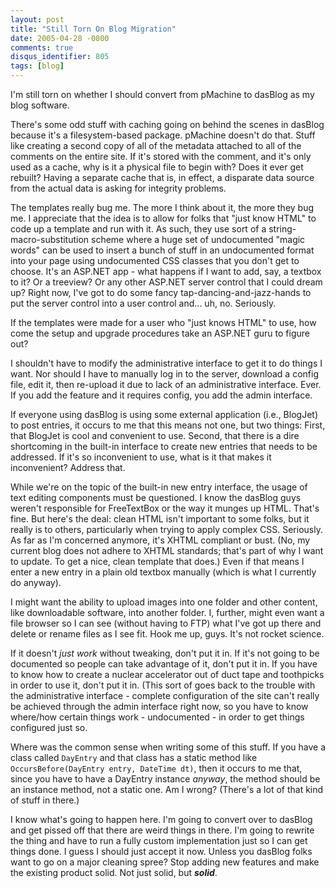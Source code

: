 ```yaml
---
layout: post
title: "Still Torn On Blog Migration"
date: 2005-04-28 -0800
comments: true
disqus_identifier: 805
tags: [blog]
---
```

I'm still torn on whether I should convert from pMachine to dasBlog as
my blog software.

There's some odd stuff with caching going on behind the scenes in
dasBlog because it's a filesystem-based package. pMachine doesn't do
that. Stuff like creating a second copy of all of the metadata attached
to all of the comments on the entire site. If it's stored with the
comment, and it's only used as a cache, why is it a physical file to
begin with? Does it ever get rebuilt? Having a separate cache that is,
in effect, a disparate data source from the actual data is asking for
integrity problems.

The templates really bug me. The more I think about it, the more they
bug me. I appreciate that the idea is to allow for folks that "just know
HTML" to code up a template and run with it. As such, they use sort of a
string-macro-substitution scheme where a huge set of undocumented "magic
words" can be used to insert a bunch of stuff in an undocumented format
into your page using undocumented CSS classes that you don't get to
choose. It's an ASP.NET app - what happens if I want to add, say, a
textbox to it? Or a treeview? Or any other ASP.NET server control that I
could dream up? Right now, I've got to do some fancy
tap-dancing-and-jazz-hands to put the server control into a user control
and... uh, no. Seriously.

If the templates were made for a user who "just knows HTML" to use, how
come the setup and upgrade procedures take an ASP.NET guru to figure
out?

I shouldn't have to modify the administrative interface to get it to do
things I want. Nor should I have to manually log in to the server,
download a config file, edit it, then re-upload it due to lack of an
administrative interface. Ever. If you add the feature and it requires
config, you add the admin interface.

If everyone using dasBlog is using some external application (i.e.,
BlogJet) to post entries, it occurs to me that this means not one, but
two things: First, that BlogJet is cool and convenient to use. Second,
that there is a dire shortcoming in the built-in interface to create new
entries that needs to be addressed. If it's so inconvenient to use, what
is it that makes it inconvenient? Address that.

While we're on the topic of the built-in new entry interface, the usage
of text editing components must be questioned. I know the dasBlog guys
weren't responsible for FreeTextBox or the way it munges up HTML. That's
fine. But here's the deal: clean HTML isn't important to some folks, but
it really is to others, particularly when trying to apply complex CSS.
Seriously. As far as I'm concerned anymore, it's XHTML compliant or
bust. (No, my current blog does not adhere to XHTML standards; that's
part of why I want to update. To get a nice, clean template that does.)
Even if that means I enter a new entry in a plain old textbox manually
(which is what I currently do anyway).

I might want the ability to upload images into one folder and other
content, like downloadable software, into another folder. I, further,
might even want a file browser so I can see (without having to FTP) what
I've got up there and delete or rename files as I see fit. Hook me up,
guys. It's not rocket science.

If it doesn't *just work* without tweaking, don't put it in. If it's not
going to be documented so people can take advantage of it, don't put it
in. If you have to know how to create a nuclear accelerator out of duct
tape and toothpicks in order to use it, don't put it in. (This sort of
goes back to the trouble with the administrative interface - complete
configuration of the site can't really be achieved through the admin
interface right now, so you have to know where/how certain things work -
undocumented - in order to get things configured just so.

Where was the common sense when writing some of this stuff. If you have
a class called `DayEntry` and that class has a static method like
`OccursBefore(DayEntry entry, DateTime dt)`, then it occurs to me that,
since you have to have a DayEntry instance *anyway*, the method should
be an instance method, not a static one. Am I wrong? (There's a lot of
that kind of stuff in there.)

 I know what's going to happen here. I'm going to convert over to
dasBlog and get pissed off that there are weird things in there. I'm
going to rewrite the thing and have to run a fully custom implementation
just so I can get things done. I guess I should just accept it now.
Unless you dasBlog folks want to go on a major cleaning spree? Stop
adding new features and make the existing product solid. Not just solid,
but ***solid***.
